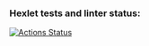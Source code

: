 ### Hexlet tests and linter status:
[![Actions Status](https://github.com/EkaterinaRina/frontend-project-12/actions/workflows/hexlet-check.yml/badge.svg)](https://github.com/EkaterinaRina/frontend-project-12/actions)